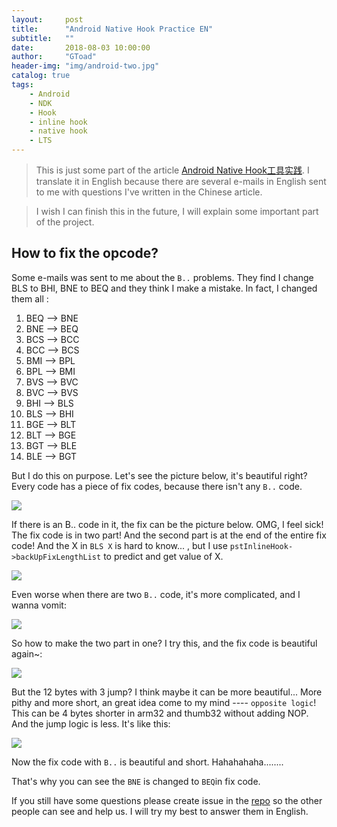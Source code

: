 ```yaml
---
layout:     post
title:      "Android Native Hook Practice EN"
subtitle:   ""
date:       2018-08-03 10:00:00
author:     "GToad"
header-img: "img/android-two.jpg"
catalog: true
tags:
    - Android
    - NDK
    - Hook
    - inline hook
    - native hook
    - LTS
---
```


> This is just some part of the article [Android Native Hook工具实践](https://gtoad.github.io/2018/07/06/Android-Native-Hook-Practice/). I translate it in English because there are several e-mails in English sent to me with questions I've written in the Chinese article.

> I wish I can finish this in the future, I will explain some important part of the project.

## How to fix the opcode?

Some e-mails was sent to me about the `B..` problems. They find I change BLS to BHI, BNE to BEQ and they think I make a mistake. In fact, I changed them all :

1. BEQ --> BNE
2. BNE --> BEQ
3. BCS --> BCC
4. BCC --> BCS
5. BMI --> BPL
6. BPL --> BMI
7. BVS --> BVC
8. BVC --> BVS
9. BHI --> BLS
10. BLS --> BHI
11. BGE --> BLT
12. BLT --> BGE
13. BGT --> BLE
14. BLE --> BGT

But I do this on purpose. Let's see the picture below, it's beautiful right? Every code has a piece of fix codes, because there isn't any `B..` code.

![](https://gtoad.github.io/img/in-post/post-android-native-hook-practice/b_condition_fix_design_2.png)

If there is an B.. code in it, the fix can be the picture below. OMG, I feel sick! The fix code is in two part! And the second part is at the end of the entire fix code! And the X in `BLS X` is hard to know... , but I use `pstInlineHook->backUpFixLengthList` to predict and get value of X.

![](https://gtoad.github.io/img/in-post/post-android-native-hook-practice/b_condition_fix_design_1.png)

Even worse when there are two `B..` code, it's more complicated, and I wanna vomit:

![](https://gtoad.github.io/img/in-post/post-android-native-hook-practice/b_condition_fix_design_3.png)

So how to make the two part in one? I try this, and the fix code is beautiful again~:

![](https://gtoad.github.io/img/in-post/post-android-native-hook-practice/b_condition_fix_old_design_1.png)

But the 12 bytes with 3 jump? I think maybe it can be more beautiful... More pithy and more short, an great idea come to my mind ---- `opposite logic`! This can be 4 bytes shorter in arm32 and thumb32 without adding NOP. And the jump logic is less. It's like this:

![](https://gtoad.github.io/img/in-post/post-android-native-hook-practice/b_condition_fix_new_design_1.png)

Now the fix code with `B..` is beautiful and short. Hahahahaha........

That's why you can see the `BNE` is changed to `BEQ`in fix code. 

If you still have some questions please create issue in the [repo](https://github.com/GToad/Android_Inline_Hook) so the other people can see and help us. I will try my best to answer them in English.
